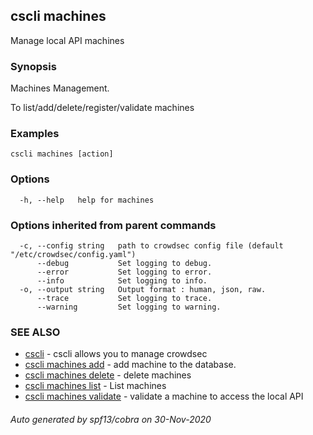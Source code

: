 ## cscli machines

Manage local API machines

### Synopsis


Machines Management.

To list/add/delete/register/validate machines


### Examples

```
cscli machines [action]
```

### Options

```
  -h, --help   help for machines
```

### Options inherited from parent commands

```
  -c, --config string   path to crowdsec config file (default "/etc/crowdsec/config.yaml")
      --debug           Set logging to debug.
      --error           Set logging to error.
      --info            Set logging to info.
  -o, --output string   Output format : human, json, raw.
      --trace           Set logging to trace.
      --warning         Set logging to warning.
```

### SEE ALSO

* [cscli](cscli.md)	 - cscli allows you to manage crowdsec
* [cscli machines add](cscli_machines_add.md)	 - add machine to the database.
* [cscli machines delete](cscli_machines_delete.md)	 - delete machines
* [cscli machines list](cscli_machines_list.md)	 - List machines
* [cscli machines validate](cscli_machines_validate.md)	 - validate a machine to access the local API

###### Auto generated by spf13/cobra on 30-Nov-2020

